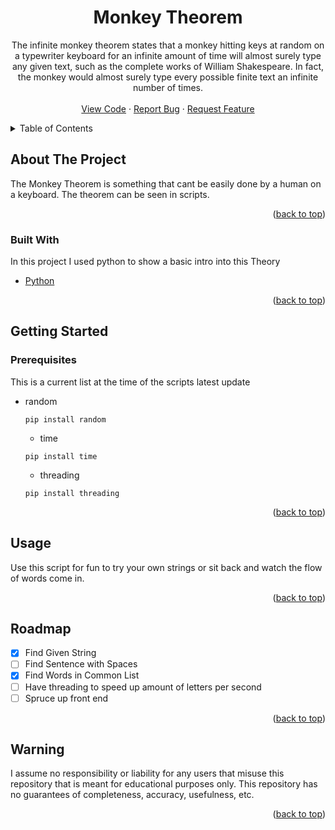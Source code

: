 <div id="top"></div>

  <h1 align="center">Monkey Theorem</h1>

  <p align="center">
    The infinite monkey theorem states that a monkey hitting keys at random on a typewriter keyboard for an infinite amount of time will almost surely type any given text, such as the complete works of William Shakespeare. In fact, the monkey would almost surely type every possible finite text an infinite number of times.
    <br />
    <br />
    <a href="https://github.com/Thats-Neat/Monkey-Theorem">View Code</a>
    ·
    <a href="https://github.com/Thats-Neat/Monkey-Theorem/issues">Report Bug</a>
    ·
    <a href="https://github.com/Thats-Neat/Monkey-Theorem/issues">Request Feature</a>
  </p>
</div>



<!-- TABLE OF CONTENTS -->
<details>
  <summary>Table of Contents</summary>
  <ol>
    <li>
      <a href="#about-the-project">About The Project</a>
      <ul>
        <li><a href="#built-with">Built With</a></li>
      </ul>
    </li>
    <li>
      <a href="#getting-started">Getting Started</a>
      <ul>
        <li><a href="#prerequisites">Prerequisites</a></li>
      </ul>
    </li>
    <li><a href="#usage">Usage</a></li>
    <li><a href="#roadmap">Roadmap</a></li>
    <li><a href="#warning">Warning</a></li>
  </ol>
</details>



<!-- ABOUT THE PROJECT -->
## About The Project

The Monkey Theorem is something that cant be easily done by a human on a keyboard. The theorem can be seen in scripts.

<p align="right">(<a href="#top">back to top</a>)</p>



### Built With

In this project I used python to show a basic intro into this Theory

* [Python](https://www.python.org/)

<p align="right">(<a href="#top">back to top</a>)</p>



<!-- GETTING STARTED -->
## Getting Started

### Prerequisites

This is a current list at the time of the scripts latest update
* random
  ```pip
  pip install random
  ```
  * time
  ```pip
  pip install time
  ```
  * threading
  ```pip
  pip install threading
  ```
  
<p align="right">(<a href="#top">back to top</a>)</p>



<!-- USAGE EXAMPLES -->
## Usage

Use this script for fun to try your own strings or sit back and watch the flow of words come in.

<p align="right">(<a href="#top">back to top</a>)</p>



<!-- ROADMAP -->
## Roadmap

- [x] Find Given String
- [ ] Find Sentence with Spaces
- [x] Find Words in Common List
- [ ] Have threading to speed up amount of letters per second
- [ ] Spruce up front end

<p align="right">(<a href="#top">back to top</a>)</p>


<!-- WARNING -->
## Warning

I assume no responsibility or liability for any users that misuse this repository that is meant for educational purposes only. This repository has no guarantees of completeness, accuracy, usefulness, etc.

<p align="right">(<a href="#top">back to top</a>)</p>
